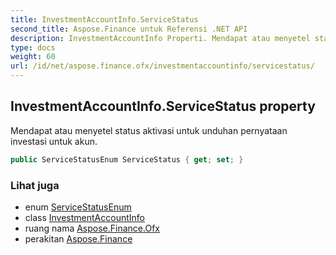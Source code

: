 ```yaml
---
title: InvestmentAccountInfo.ServiceStatus
second_title: Aspose.Finance untuk Referensi .NET API
description: InvestmentAccountInfo Properti. Mendapat atau menyetel status aktivasi untuk unduhan pernyataan investasi untuk akun.
type: docs
weight: 60
url: /id/net/aspose.finance.ofx/investmentaccountinfo/servicestatus/
---
```

## InvestmentAccountInfo.ServiceStatus property

Mendapat atau menyetel status aktivasi untuk unduhan pernyataan investasi untuk akun.

```csharp
public ServiceStatusEnum ServiceStatus { get; set; }
```

### Lihat juga

* enum [ServiceStatusEnum](../../servicestatusenum/)
* class [InvestmentAccountInfo](../)
* ruang nama [Aspose.Finance.Ofx](../../investmentaccountinfo/)
* perakitan [Aspose.Finance](../../../)


